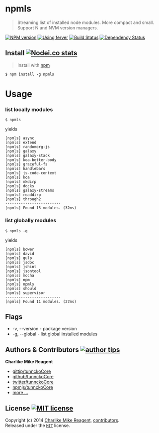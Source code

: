 # npmls
> Streaming list of installed node modules. More compact and small. Support N and NVM version managers.

[![NPM version][npmjs-shields]][npmjs-url]
[![Using ferver][ferver-img]][ferver-url]
[![Build Status][travis-img]][travis-url]
[![Dependency Status][depstat-img]][depstat-url]


## Install [![Nodei.co stats][npmjs-install]][npmjs-url] 

> Install with [npm](https://npmjs.org)

```
$ npm install -g npmls
```

# Usage
### list locally modules
```
$ npmls
```
yields
```
[npmls] async
[npmls] extend
[npmls] randomorg-js
[npmls] galaxy
[npmls] galaxy-stack
[npmls] koa-better-body
[npmls] graceful-fs
[npmls] handlebars
[npmls] js-code-context
[npmls] koa
[npmls] mkdirp
[npmls] docks
[npmls] galaxy-streams
[npmls] readdirp
[npmls] through2
-------------------------
[npmls] Found 15 modules. (32ms)
``````
### list globally modules
```
$ npmls -g
```
yields
```
[npmls] bower
[npmls] david
[npmls] gulp
[npmls] jsdoc
[npmls] jshint
[npmls] jsontool
[npmls] mocha
[npmls] npm
[npmls] npmls
[npmls] should
[npmls] supervisor
-------------------------
[npmls] Found 11 modules. (27ms)
```

## Flags
+ -v, --version - package version
+ -g, --global - list global installed modules


## Authors & Contributors [![author tips][author-gittip-img]][author-gittip]

**Charlike Mike Reagent**
+ [gittip/tunnckoCore][author-gittip]
+ [github/tunnckoCore][author-github]
+ [twitter/tunnckoCore][author-twitter]
+ [npmjs/tunnckoCore][author-npmjs]
+ [more ...][author-more]


## License [![MIT license][license-img]][license-url]
Copyright (c) 2014 [Charlike Mike Reagent][author-website], [contributors][contrib-url].  
Released under the [`MIT`][license-url] license.


[mocha-url]: https://github.com/visionmedia/mocha

[contrib-url]: https://github.com/tunnckoCore/npmls/graphs/contributors
[npmjs-url]: http://npm.im/npmls
[npmjs-shields]: http://img.shields.io/npm/v/npmls.svg
[npmjs-install]: https://nodei.co/npm/npmls.svg?mini=true

[license-url]: https://github.com/tunnckoCore/npmls/blob/master/license.md
[license-img]: http://img.shields.io/badge/license-MIT-blue.svg

[travis-url]: https://travis-ci.org/tunnckoCore/npmls
[travis-img]: https://travis-ci.org/tunnckoCore/npmls.svg?branch=master

[depstat-url]: https://david-dm.org/tunnckoCore/npmls
[depstat-img]: https://david-dm.org/tunnckoCore/npmls.svg

[author-gittip-img]: http://img.shields.io/gittip/tunnckoCore.svg
[author-gittip]: https://www.gittip.com/tunnckoCore
[author-github]: https://github.com/tunnckoCore
[author-twitter]: https://twitter.com/tunnckoCore
[author-website]: http://www.whistle-bg.tk
[author-npmjs]: https://npmjs.org/~tunnckocore
[author-more]: http://j.mp/1stW47C

[ferver-img]: http://img.shields.io/badge/using-ferver-585858.svg
[ferver-url]: https://github.com/jonathanong/ferver

[n-url]: https://github.com/visionmedia/n
[nvm-url]: https://github.com/creationix/nvm
